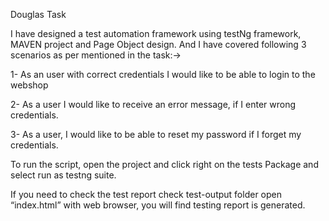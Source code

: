 Douglas Task

I have designed a test automation framework using testNg framework, MAVEN project and Page Object design. And I have covered following 3 scenarios as per mentioned in the task:→

1- As an user with correct credentials I would like to be able to login to
the webshop

2- As a user I would like to receive an error message, if I enter wrong
credentials.

3- As a user, I would like to be able to reset my password if I forget my
credentials.


To run the script, open the project and click right on the tests Package  and select run as
testng suite.

If you need to check the test report check test-output folder open “index.html” with
web browser, you will find testing report is generated.
